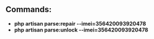 ## Commands:

- **php artisan parse:repair --imei=356420093920478**
- **php artisan parse:unlock --imei=356420093920478**
